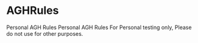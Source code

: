 # AGHRules
Personal AGH Rules
Personal AGH Rules
For Personal testing only, Please do not use for other purposes.
